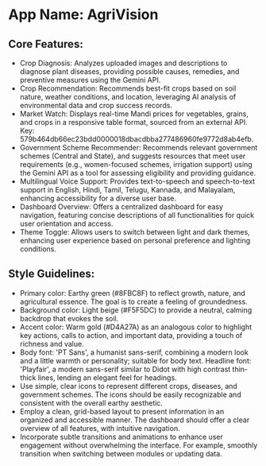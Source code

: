 # **App Name**: AgriVision

## Core Features:

- Crop Diagnosis: Analyzes uploaded images and descriptions to diagnose plant diseases, providing possible causes, remedies, and preventive measures using the Gemini API.
- Crop Recommendation: Recommends best-fit crops based on soil nature, weather conditions, and location, leveraging AI analysis of environmental data and crop success records.
- Market Watch: Displays real-time Mandi prices for vegetables, grains, and crops in a responsive table format, sourced from an external API. Key: 579b464db66ec23bdd0000018dbacdbba277486960fe9772d8ab4efb.
- Government Scheme Recommender: Recommends relevant government schemes (Central and State), and suggests resources that meet user requirements (e.g., women-focused schemes, irrigation support) using the Gemini API as a tool for assessing eligibility and providing guidance.
- Multilingual Voice Support: Provides text-to-speech and speech-to-text support in English, Hindi, Tamil, Telugu, Kannada, and Malayalam, enhancing accessibility for a diverse user base.
- Dashboard Overview: Offers a centralized dashboard for easy navigation, featuring concise descriptions of all functionalities for quick user orientation and access.
- Theme Toggle: Allows users to switch between light and dark themes, enhancing user experience based on personal preference and lighting conditions.

## Style Guidelines:

- Primary color: Earthy green (#8FBC8F) to reflect growth, nature, and agricultural essence. The goal is to create a feeling of groundedness.
- Background color: Light beige (#F5F5DC) to provide a neutral, calming backdrop that evokes the soil.
- Accent color: Warm gold (#D4A27A) as an analogous color to highlight key actions, calls to action, and important data, providing a touch of richness and value.
- Body font: 'PT Sans', a humanist sans-serif, combining a modern look and a little warmth or personality; suitable for body text. Headline font: 'Playfair', a modern sans-serif similar to Didot with high contrast thin-thick lines, lending an elegant feel for headings.
- Use simple, clear icons to represent different crops, diseases, and government schemes. The icons should be easily recognizable and consistent with the overall earthy aesthetic.
- Employ a clean, grid-based layout to present information in an organized and accessible manner. The dashboard should offer a clear overview of all features, with intuitive navigation.
- Incorporate subtle transitions and animations to enhance user engagement without overwhelming the interface. For example, smoothly transition when switching between modules or updating data.